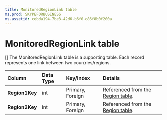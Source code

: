 ```yaml
---
title: MonitoredRegionLink table
ms.prod: SKYPEFORBUSINESS
ms.assetid: cebda194-7be3-42d6-b6f0-c86f8b0f200a
---
```



# MonitoredRegionLink table
[]
The MonitoredRegionLink table is a supporting table. Each record represents one link between two countries/regions.
  
    
    



|****Column****|****Data Type****|****Key/Index****|****Details****|
|:-----|:-----|:-----|:-----|
|**Region1Key** <br/> |int  <br/> |Primary, Foreign  <br/> |Referenced from the  [Region table](region-table.md).  <br/> |
|**Region2Key** <br/> |int  <br/> |Primary, Foreign  <br/> |Referenced from the  [Region table](region-table.md).  <br/> |
   

